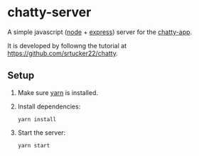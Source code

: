 chatty-server
==============

A simple javascript ([node] + [express]) server for the [chatty-app].

It is developed by followng the tutorial at
https://github.com/srtucker22/chatty.

Setup
-----

1.  Make sure [yarn] is installed.

2.  Install dependencies:

        yarn install

3.  Start the server:

        yarn start


[chatty-app]: https://github.com/munikarmanish/chatty-app
[express]: https://expressjs.com
[node]: https://nodejs.org
[yarn]: https://yarnpkg.com
